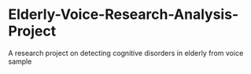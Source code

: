 # Elderly-Voice-Research-Analysis-Project
A research project on detecting cognitive disorders in elderly from voice sample
